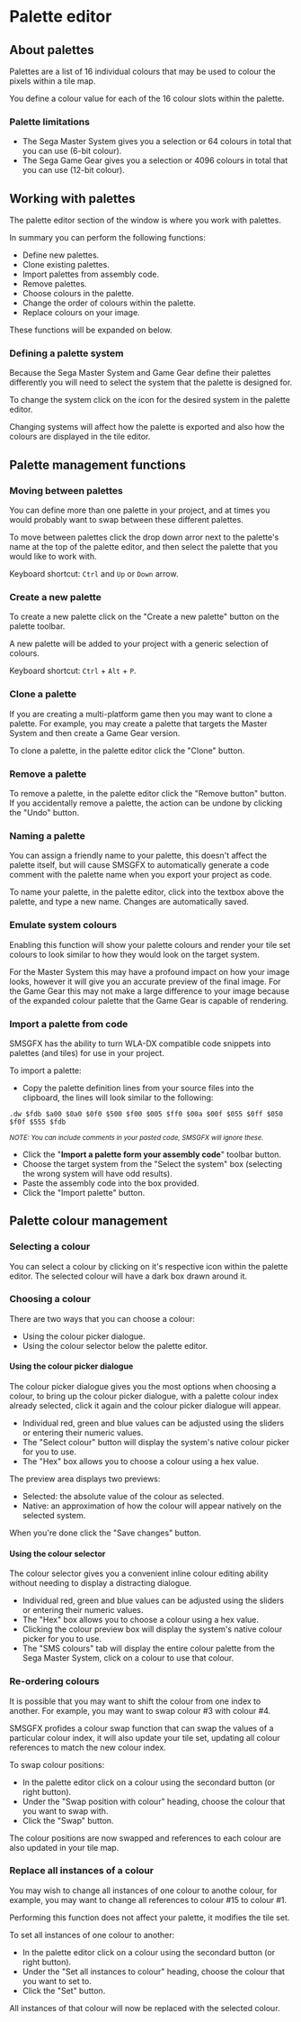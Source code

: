 # Palette editor

## About palettes

Palettes are a list of 16 individual colours that may be used to colour the pixels within a tile map. 

You define a colour value for each of the 16 colour slots within the palette.

### Palette limitations

* The Sega Master System gives you a selection or 64 colours in total that you can use (6-bit colour).
* The Sega Game Gear gives you a selection or 4096 colours in total that you can use (12-bit colour).


## Working with palettes

The palette editor section of the window is where you work with palettes. 

In summary you can perform the following functions: 

* Define new palettes.
* Clone existing palettes.
* Import palettes from assembly code.
* Remove palettes.
* Choose colours in the palette.
* Change the order of colours within the palette.
* Replace colours on your image.

These functions will be expanded on below.

### Defining a palette system
Because the Sega Master System and Game Gear define their palettes differently you will need to select the system that the palette is designed for.

To change the system click on the icon for the desired system in the palette editor. 

Changing systems will affect how the palette is exported and also how the colours are displayed in the tile editor. 


## Palette management functions

### Moving between palettes
You can define more than one palette in your project, and at times you would probably want to swap between these different palettes.

To move between palettes click the drop down arror next to the palette's name at the top of the palette editor, and then select the palette that you would like to work with. 

Keyboard shortcut: `Ctrl` and `Up` or `Down` arrow.

### Create a new palette
To create a new palette click on the "Create a new palette" button on the palette toolbar.

A new palette will be added to your project with a generic selection of colours.

Keyboard shortcut: `Ctrl` + `Alt` + `P`.

### Clone a palette
If you are creating a multi-platform game then you may want to clone a palette. For example, you may create a palette that targets the Master System and then create a Game Gear version.

To clone a palette, in the palette editor click the "Clone" button.

### Remove a palette
To remove a palette, in the palette editor click the "Remove button" button.
If you accidentally remove a palette, the action can be undone by clicking the "Undo" button.

### Naming a palette
You can assign a friendly name to your palette, this doesn't affect the palette itself, but will cause SMSGFX to automatically generate a code comment with the palette name when you export your project as code.

To name your palette, in the palette editor, click into the textbox above the palette, and type a new name. 
Changes are automatically saved.

### Emulate system colours
Enabling this function will show your palette colours and render your tile set colours to look similar to how they would look on the target system. 

For the Master System this may have a profound impact on how your image looks, however it will give you an accurate preview of the final image. 
For the Game Gear this may not make a large difference to your image because of the expanded colour palette that the Game Gear is capable of rendering.

### Import a palette from code
SMSGFX has the ability to turn WLA-DX compatible code snippets into palettes (and tiles) for use in your project.

To import a palette:

* Copy the palette definition lines from your source files into the clipboard, the lines will look similar to the following:
```
.dw $fdb $a00 $0a0 $0f0 $500 $f00 $005 $ff0 $00a $00f $055 $0ff $050 $f0f $555 $fdb
``` 
<small>*NOTE: You can include comments in your pasted code, SMSGFX will ignore these.*</small>

* Click the "**Import a palette form your assembly code**" toolbar button.
* Choose the target system from the "Select the system" box (selecting the wrong system will have odd results).
* Paste the assembly code into the box provided.
* Click the "Import palette" button.


## Palette colour management

### Selecting a colour
You can select a colour by clicking on it's respective icon within the palette editor. 
The selected colour will have a dark box drawn around it.

### Choosing a colour
There are two ways that you can choose a colour:

* Using the colour picker dialogue.
* Using the colour selector below the palette editor. 

#### Using the colour picker dialogue
The colour picker dialogue gives you the most options when choosing a colour, to bring up the colour picker dialogue, with a palette colour index already selected, click it again and the colour picker dialogue will appear. 

* Individual red, green and blue values can be adjusted using the sliders or entering their numeric values. 
* The "Select colour" button will display the system's native colour picker for you to use.
* The "Hex" box allows you to choose a colour using a hex value.

The preview area displays two previews: 
* Selected: the absolute value of the colour as selected.
* Native: an approximation of how the colour will appear natively on the selected system.

When you're done click the "Save changes" button.

#### Using the colour selector
The colour selector gives you a convenient inline colour editing ability without needing to display a distracting dialogue.

* Individual red, green and blue values can be adjusted using the sliders or entering their numeric values. 
* The "Hex" box allows you to choose a colour using a hex value.
* Clicking the colour preview box will display the system's native colour picker for you to use.
* The "SMS colours" tab will display the entire colour palette from the Sega Master System, click on a colour to use that colour. 

### Re-ordering colours
It is possible that you may want to shift the colour from one index to another. For example, you may want to swap colour #3 with colour #4. 

SMSGFX profides a colour swap function that can swap the values of a particular colour index, it will also update your tile set, updating all colour references to match the new colour index. 

To swap colour positions: 

* In the palette editor click on a colour using the secondard button (or right button).
* Under the "Swap position with colour" heading, choose the colour that you want to swap with. 
* Click the "Swap" button. 

The colour positions are now swapped and references to each colour are also updated in your tile map. 

### Replace all instances of a colour
You may wish to change all instances of one colour to anothe colour, for example, you may want to change all references to colour #15 to colour #1.

Performing this function does not affect your palette, it modifies the tile set.

To set all instances of one colour to another:

* In the palette editor click on a colour using the secondard button (or right button).
* Under the "Set all instances to colour" heading, choose the colour that you want to set to. 
* Click the "Set" button. 

All instances of that colour will now be replaced with the selected colour.